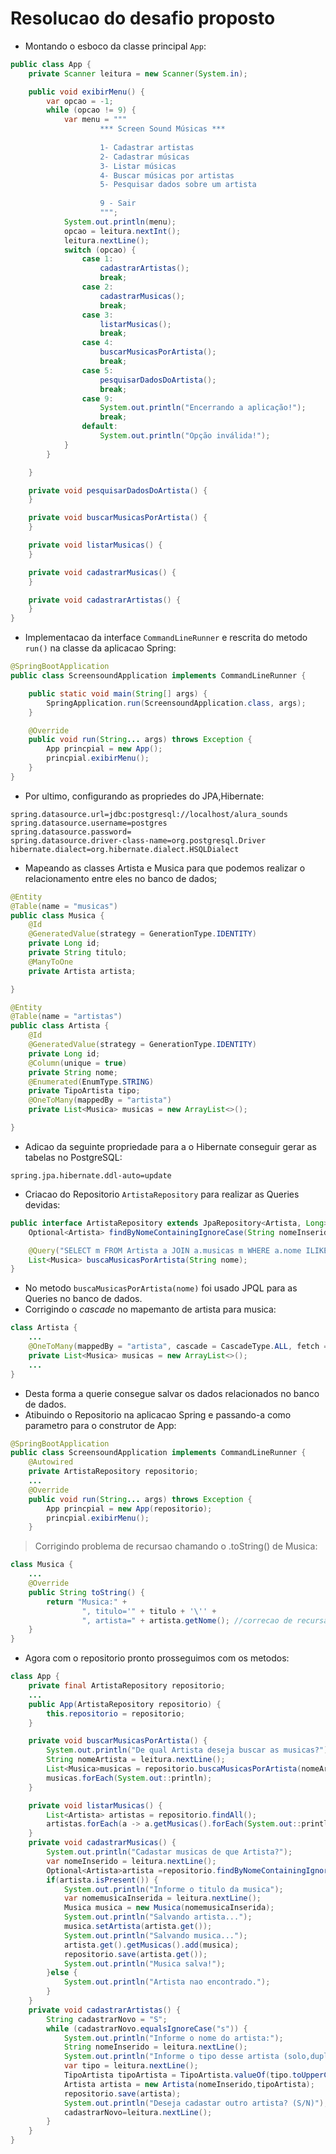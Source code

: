 # Resolucao do desafio proposto
- Montando o esboco da classe principal `App`:
```java
public class App {
    private Scanner leitura = new Scanner(System.in);

    public void exibirMenu() {
        var opcao = -1;
        while (opcao != 9) {
            var menu = """
                    *** Screen Sound Músicas ***                    
                    
                    1- Cadastrar artistas
                    2- Cadastrar músicas
                    3- Listar músicas
                    4- Buscar músicas por artistas
                    5- Pesquisar dados sobre um artista
                    
                    9 - Sair
                    """;
            System.out.println(menu);
            opcao = leitura.nextInt();
            leitura.nextLine();
            switch (opcao) {
                case 1:
                    cadastrarArtistas();
                    break;
                case 2:
                    cadastrarMusicas();
                    break;
                case 3:
                    listarMusicas();
                    break;
                case 4:
                    buscarMusicasPorArtista();
                    break;
                case 5:
                    pesquisarDadosDoArtista();
                    break;
                case 9:
                    System.out.println("Encerrando a aplicação!");
                    break;
                default:
                    System.out.println("Opção inválida!");
            }
        }

    }

    private void pesquisarDadosDoArtista() {
    }

    private void buscarMusicasPorArtista() {
    }

    private void listarMusicas() {
    }

    private void cadastrarMusicas() {
    }

    private void cadastrarArtistas() {
    }
}
```
- Implementacao da interface `CommandLineRunner` e rescrita do metodo `run()` na classe da aplicacao Spring:
```java
@SpringBootApplication
public class ScreensoundApplication implements CommandLineRunner {

	public static void main(String[] args) {
		SpringApplication.run(ScreensoundApplication.class, args);
	}

	@Override
	public void run(String... args) throws Exception {
		App princpial = new App();
		princpial.exibirMenu();
	}
}
```
- Por ultimo, configurando as propriedes do JPA,Hibernate:
```properties
spring.datasource.url=jdbc:postgresql://localhost/alura_sounds 
spring.datasource.username=postgres
spring.datasource.password=
spring.datasource.driver-class-name=org.postgresql.Driver
hibernate.dialect=org.hibernate.dialect.HSQLDialect
```
- Mapeando as classes Artista e Musica para que podemos realizar o relacionamento entre eles no banco de dados;
```java
@Entity
@Table(name = "musicas")
public class Musica {
    @Id
    @GeneratedValue(strategy = GenerationType.IDENTITY)
    private Long id;
    private String titulo;
    @ManyToOne
    private Artista artista;

}
```
```java
@Entity
@Table(name = "artistas")
public class Artista {
    @Id
    @GeneratedValue(strategy = GenerationType.IDENTITY)
    private Long id;
    @Column(unique = true)
    private String nome;
    @Enumerated(EnumType.STRING)
    private TipoArtista tipo;
    @OneToMany(mappedBy = "artista")
    private List<Musica> musicas = new ArrayList<>();

}
```
- Adicao da seguinte propriedade para a o Hibernate conseguir gerar as tabelas no PostgreSQL:
```properties
spring.jpa.hibernate.ddl-auto=update
```
- Criacao do Repositorio `ArtistaRepository` para realizar as Queries devidas:
```java
public interface ArtistaRepository extends JpaRepository<Artista, Long> {
    Optional<Artista> findByNomeContainingIgnoreCase(String nomeInserido);

    @Query("SELECT m FROM Artista a JOIN a.musicas m WHERE a.nome ILIKE %:nome%")
    List<Musica> buscaMusicasPorArtista(String nome);
}
```
- No metodo `buscaMusicasPorArtista(nome)` foi usado JPQL para as Queries no banco de dados.
- Corrigindo o *cascade* no mapemanto de artista para musica:
```java
class Artista {
    ...
    @OneToMany(mappedBy = "artista", cascade = CascadeType.ALL, fetch = FetchType.EAGER)
    private List<Musica> musicas = new ArrayList<>();
    ...
}
```
- Desta forma a querie consegue salvar os dados relacionados no banco de dados.
- Atibuindo o Repositorio na aplicacao Spring e passando-a como parametro para o construtor de App:
```java
@SpringBootApplication
public class ScreensoundApplication implements CommandLineRunner {
	@Autowired
	private ArtistaRepository repositorio;
    ...
    @Override
    public void run(String... args) throws Exception {
        App princpial = new App(repositorio);
        princpial.exibirMenu();
    }
```
> Corrigindo problema de recursao chamando o .toString() de Musica: <br>
```java
class Musica {
    ...
    @Override
    public String toString() {
        return "Musica:" +
                ", titulo='" + titulo + '\'' +
                ", artista=" + artista.getNome(); //correcao de recursao!
    }
}
```
- Agora com o repositorio pronto prosseguimos com os metodos:
```java
class App {
    private final ArtistaRepository repositorio;
    ...
    public App(ArtistaRepository repositorio) {
        this.repositorio = repositorio;
    }

    private void buscarMusicasPorArtista() {
        System.out.println("De qual Artista deseja buscar as musicas?");
        String nomeArtista = leitura.nextLine();
        List<Musica>musicas = repositorio.buscaMusicasPorArtista(nomeArtista);
        musicas.forEach(System.out::println);
    }

    private void listarMusicas() {
        List<Artista> artistas = repositorio.findAll();
        artistas.forEach(a -> a.getMusicas().forEach(System.out::println));
    }
    private void cadastrarMusicas() {
        System.out.println("Cadastar musicas de que Artista?");
        var nomeInserido = leitura.nextLine();
        Optional<Artista>artista =repositorio.findByNomeContainingIgnoreCase(nomeInserido);
        if(artista.isPresent()) {
            System.out.println("Informe o titulo da musica");
            var nomemusicaInserida = leitura.nextLine();
            Musica musica = new Musica(nomemusicaInserida);
            System.out.println("Salvando artista...");
            musica.setArtista(artista.get());
            System.out.println("Salvando musica...");
            artista.get().getMusicas().add(musica);
            repositorio.save(artista.get());
            System.out.println("Musica salva!");
        }else {
            System.out.println("Artista nao encontrado.");
        }
    }
    private void cadastrarArtistas() {
        String cadastrarNovo = "S";
        while (cadastrarNovo.equalsIgnoreCase("s")) {
            System.out.println("Informe o nome do artista:");
            String nomeInserido = leitura.nextLine();
            System.out.println("Informe o tipo desse artista (solo,dupla ou banda)");
            var tipo = leitura.nextLine();
            TipoArtista tipoArtista = TipoArtista.valueOf(tipo.toUpperCase()); //conversao de string para enum(TipoArtista)
            Artista artista = new Artista(nomeInserido,tipoArtista);
            repositorio.save(artista);
            System.out.println("Deseja cadastar outro artista? (S/N)");
            cadastrarNovo=leitura.nextLine();
        }
    }
}
```

